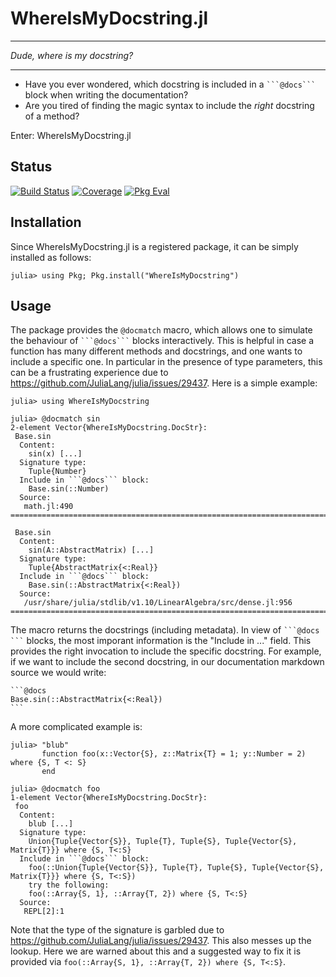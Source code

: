 # WhereIsMyDocstring.jl

---

*Dude, where is my docstring?*

---


- Have you ever wondered, which docstring is included in a ```` ```@docs``` ```` block when writing the documentation?
- Are you tired of finding the magic syntax to include the *right* docstring of a method?

Enter: WhereIsMyDocstring.jl

## Status

[![Build Status](https://github.com/thofma/WhereIsMyDocstring.jl/actions/workflows/CI.yml/badge.svg?branch=master)](https://github.com/thofma/WhereIsMyDocstring.jl/actions/workflows/CI.yml?query=branch%3Amaster)
[![Coverage](https://codecov.io/gh/thofma/WhereIsMyDocstring.jl/branch/master/graph/badge.svg)](https://codecov.io/gh/thofma/WhereIsMyDocstring.jl)
[![Pkg Eval](https://juliaci.github.io/NanosoldierReports/pkgeval_badges/W/WhereIsMyDocstring.svg)](https://juliaci.github.io/NanosoldierReports/pkgeval_badges/report.html)

## Installation

Since WhereIsMyDocstring.jl is a registered package, it can be simply installed as follows:
```
julia> using Pkg; Pkg.install("WhereIsMyDocstring")
```

## Usage

The package provides the `@docmatch` macro, which allows one to simulate the behaviour of ```` ```@docs``` ```` blocks interactively. This is helpful in case a function has many different methods and docstrings, and one wants to include a specific one. In particular in the presence of type parameters, this can be a frustrating experience due to https://github.com/JuliaLang/julia/issues/29437. Here is a simple example:

```
julia> using WhereIsMyDocstring

julia> @docmatch sin
2-element Vector{WhereIsMyDocstring.DocStr}:
 Base.sin
  Content:
    sin(x) [...]
  Signature type:
    Tuple{Number}
  Include in ```@docs``` block:
    Base.sin(::Number)
  Source:
   math.jl:490
====================================================================================

 Base.sin
  Content:
    sin(A::AbstractMatrix) [...]
  Signature type:
    Tuple{AbstractMatrix{<:Real}}
  Include in ```@docs``` block:
    Base.sin(::AbstractMatrix{<:Real})
  Source:
   /usr/share/julia/stdlib/v1.10/LinearAlgebra/src/dense.jl:956
====================================================================================
```
The macro returns the docstrings (including metadata). In view of ```` ```@docs ``` ```` blocks, the most imporant information is the "Include in ..." field. This provides the right invocation to include the specific docstring. For example, if we want to include the second docstring, in our documentation markdown source we would write:
````
```@docs
Base.sin(::AbstractMatrix{<:Real})
```
````

A more complicated example is:
````julia-repl
julia> "blub"
       function foo(x::Vector{S}, z::Matrix{T} = 1; y::Number = 2) where {S, T <: S}
       end

julia> @docmatch foo
1-element Vector{WhereIsMyDocstring.DocStr}:
 foo
  Content:
    blub [...]
  Signature type:
    Union{Tuple{Vector{S}}, Tuple{T}, Tuple{S}, Tuple{Vector{S}, Matrix{T}}} where {S, T<:S}
  Include in ```@docs``` block:
    foo(::Union{Tuple{Vector{S}}, Tuple{T}, Tuple{S}, Tuple{Vector{S}, Matrix{T}}} where {S, T<:S})
    try the following:
    foo(::Array{S, 1}, ::Array{T, 2}) where {S, T<:S}
  Source:
   REPL[2]:1
````
Note that the type of the signature is garbled due to https://github.com/JuliaLang/julia/issues/29437. This also messes up the lookup. Here we are warned about this and a suggested way to fix it is provided via `foo(::Array{S, 1}, ::Array{T, 2}) where {S, T<:S}`.

